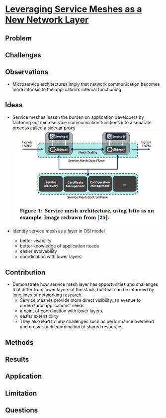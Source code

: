 # [Leveraging Service Meshes as a New Network Layer](https://radhikam.web.illinois.edu/ashok21servicemeshes.pdf)
## Problem

## Challenges

## Observations
- Microservice architectures imply that network communication becomes more intrinsic to the application’s internal functioning
## Ideas
- Service meshes lessen the burden on application developers
by factoring out microservice communication functions into
a separate process called a sidecar proxy
![Service Mesh](./leveragingServiceMesh.png)

- Identify service mesh as a layer in OSI model
    - better visability
    - better knowledge of application needs
    - easier evolvability
    - coordination with lower layers

## Contribution
- Demonstrate how service mesh layer has opportunities and challenges that differ from lower
layers of the stack, but that can be informed by long lines of
networking research. 
    - Service meshes provide more direct visibility, an avenue to
understand applications’ needs
    - a point of coordination with
lower layers
    - easier extensibility
    - They also lead to new
challenges such as performance overhead and cross-stack
coordination of shared resources.

## Methods

## Results

## Application

## Limitation

## Questions